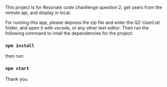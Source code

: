 This project is for Resonate code chanllenge question 2, get users from the remote api, and display in local.

For running this app, please depress the zip file and enter the Q2-UserList folder,
and open it with vscode, or any other text editor:
Then run the following command to intall the dependencies for the project:

### `npm install`

then run:

### `npm start`

Thank you.

